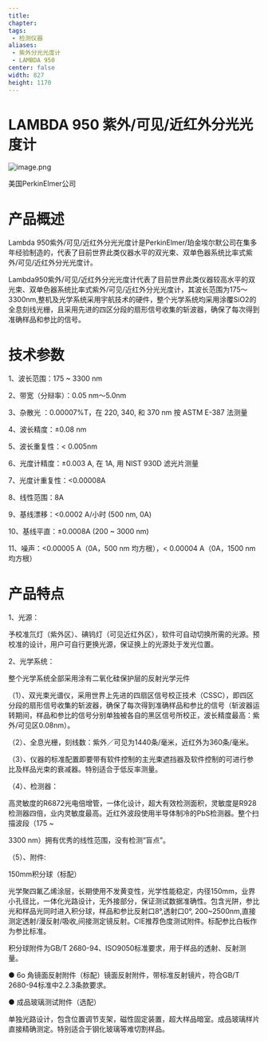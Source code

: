 ```yaml
---
title: 
chapter:
tags: 
 - 检测仪器
aliases:
 - 紫外分光光度计
 - LAMBDA 950
center: false
width: 827
height: 1170
---
```


# LAMBDA 950 紫外/可见/近红外分光光度计

![image.png](https://pic7.58cdn.com.cn/nowater/webim/big/n_v2cc1a753acddd4dfa90e334304603e598.png)

美国PerkinElmer公司

# 产品概述

Lambda 950紫外/可见/近红外分光光度计是PerkinElmer/珀金埃尔默公司在集多年经验制造的，代表了目前世界此类仪器水平的双光束、双单色器系统比率式紫外/可见/近红外分光光度计。

Lambda950紫外/可见/近红外分光光度计代表了目前世界此类仪器较高水平的双光束、双单色器系统比率式紫外/可见/近红外分光光度计，其波长范围为175～3300nm,整机及光学系统采用宇航技术的硬件，整个光学系统均采用涂覆SiO2的全息刻线光栅，且采用先进的四区分段的扇形信号收集的斩波器，确保了每次得到准确样品和参比的信号。

# 技术参数

1、波长范围：175 \~ 3300 nm

2、带宽（分辩率）：0.05 nm～5.0nm

3、杂散光 ：0.00007%T，在 220, 340, 和 370 nm 按 ASTM E-387 法测量

4、波长精度：±0.08 nm

5、波长重复性：< 0.005nm

6、光度计精度：±0.003 A, 在 1A, 用 NIST 930D 滤光片测量

7、光度计重复性：<0.00008A

8、线性范围：8A

9、基线漂移：<0.0002 A/小时 (500 nm, 0A)

10、基线平直：±0.0008A (200 \~ 3000 nm)

11、噪声：<0.00005 A（0A，500 nm 均方根），< 0.00004 A（0A，1500 nm 均方根）

# 产品特点

1、光源：

予校准氘灯（紫外区）、碘钨灯（可见近红外区），软件可自动切换所需的光源。预校准的设计，用户可自行更换光源，保证换上的光源处于发光位置。

2、光学系统：

整个光学系统全部采用涂有二氧化硅保护层的反射光学元件

（1）、双光束光谱仪，采用世界上先进的四扇区信号校正技术（CSSC），即四区分段的扇形信号收集的斩波器，确保了每次得到准确样品和参比的信号（斩波器运转期间，样品和参比的信号分别单独被各自的黑区信号所校正，波长精度最高：紫外/可见区0.08nm）。

（2）、全息光栅，刻线数：紫外／可见为1440条/毫米，近红外为360条/毫米。

（3）、仪器的标准配置即要带有软件控制的主光束遮挡器及软件控制的可进行参比及样品光束的衰减器。特别适合于低反率测量。

（4）、检测器：

高灵敏度的R6872光电倍增管，一体化设计，超大有效检测面积，灵敏度是R928检测器四倍，业内灵敏度最高。近红外波段使用半导体制冷的PbS检测器。整个扫描波段（175 \~

3300 nm）拥有优秀的线性范围，没有检测“盲点”。

（5）、附件:

150mm积分球（标配）

光学聚四氟乙烯涂层，长期使用不发黄变性，光学性能稳定，内径150mm，业界小孔径比，一体化光路设计，无外接部分，保证测试数据准确性。包含光阱，参比光和样品光同时进入积分球，样品和参比反射口8°,透射口0°, 200\~2500nm,直接测定透射/漫反射/吸收,间接测定镜反射。CIE推荐色度测试附件。标配参比白板作为参比标准。

积分球附件为GB/T 2680-94、ISO9050标准要求，用于样品的透射、反射测量。

● 6o 角镜面反射附件（标配）镜面反射附件，带标准反射镜片，符合GB/T 2680-94标准中2.2.3条款要求。

● 成品玻璃测试附件（选配）

单独光路设计，包含位置调节支架，磁性固定装置，超大样品暗室。成品玻璃样片直接精确测定。特别适合于钢化玻璃等难切割样品。

